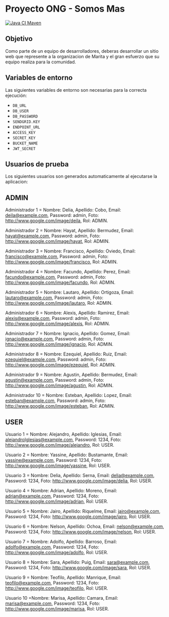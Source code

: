 # Proyecto ONG - Somos Mas
[![Java CI Maven](https://github.com/alkemyTech/OT249-Server/actions/workflows/maven.yml/badge.svg)](https://github.com/alkemyTech/OT249-Server/actions/workflows/maven.yml)

## Objetivo
Como parte de un equipo de desarrolladores, deberas desarrollar un sitio web que represente a la organizacion de Marita y el gran esfuerzo que su equipo realiza para la comunidad.

## Variables de entorno
Las siguientes variables de entorno son necesarias para la correcta ejecución:

- `DB_URL`
- `DB_USER`
- `DB_PASSWORD`
- `SENDGRID.KEY`
- `ENDPOINT_URL`
- `ACCESS_KEY`
- `SECRET_KEY`
- `BUCKET_NAME`
- `JWT_SECRET`

## Usuarios de prueba
Los siguientes usuarios son generados automaticamente al ejecutarse la aplicacion:
## ADMIN

Administrador 1 = Nombre: Delia, Apellido: Cobo, Email: deila@example.com, Password: admin, Foto: http://www.google.com/image/deila, Rol: ADMIN.

Administrador 2 = Nombre: Hayat, Apellido: Bermudez, Email: hayat@example.com, Password: admin, Foto: http://www.google.com/image/hayat, Rol: ADMIN.

Administrador 3 = Nombre: Francisco, Apellido: Oviedo, Email: francisco@example.com, Password: admin, Foto: http://www.google.com/image/francisco, Rol: ADMIN.

Administrador 4 = Nombre: Facundo, Apellido: Perez, Email: facundo@example.com, Password: admin, Foto: http://www.google.com/image/facundo, Rol: ADMIN.

Administrador 5 = Nombre: Lautaro, Apellido: Ortigoza, Email: lautaro@example.com, Password: admin, Foto: http://www.google.com/image/lautaro, Rol: ADMIN.

Administrador 6 = Nombre: Alexis, Apellido: Ramirez, Email: alexis@example.com, Password: admin, Foto: http://www.google.com/image/alexis, Rol: ADMIN.

Administrador 7 = Nombre: Ignacio, Apellido: Gomez, Email: ignacio@example.com, Password: admin, Foto: http://www.google.com/image/ignacio, Rol: ADMIN.

Administrador 8 = Nombre: Ezequiel, Apellido: Ruiz, Email: ezequiel@example.com, Password: admin, Foto: http://www.google.com/image/ezequiel, Rol: ADMIN.

Administrador 9 = Nombre: Agustin, Apellido: Bermudez, Email: agustin@example.com, Password: admin, Foto: http://www.google.com/image/agustin, Rol: ADMIN.

Administrador 10 = Nombre: Esteban, Apellido: Lopez, Email: esteban@example.com, Password: admin, Foto: http://www.google.com/image/esteban, Rol: ADMIN.

## USER

Usuario 1 = Nombre: Alejandro, Apellido: Iglesias, Email: alejandroIglesias@example.com, Password: 1234, Foto: http://www.google.com/image/alejandro, Rol: USER.

Usuario 2 = Nombre: Yassine, Apellido: Bustamante, Email: yassine@example.com, Password: 1234, Foto: http://www.google.com/image/yassine, Rol: USER.

Usuario 3 = Nombre: Delia, Apellido: Serna, Email: delia@example.com, Password: 1234, Foto: http://www.google.com/image/delia, Rol: USER.

Usuario 4 = Nombre: Adrian, Apellido: Moreno, Email: adrian@example.com, Password: 1234, Foto: http://www.google.com/image/adrian, Rol: USER.

Usuario 5 = Nombre: Jairo, Apellido: Riquelme, Email: jairo@example.com, Password: 1234, Foto: http://www.google.com/image/jairo, Rol: USER.

Usuario 6 = Nombre: Nelson, Apellido: Ochoa, Email: nelson@example.com, Password: 1234, Foto: http://www.google.com/image/nelson, Rol: USER.

Usuario 7 = Nombre: Adolfo, Apellido: Barroso, Email: adolfo@example.com, Password: 1234, Foto: http://www.google.com/image/adolfo, Rol: USER.

Usuario 8 = Nombre: Sara, Apellido: Puig, Email: sara@example.com, Password: 1234, Foto: http://www.google.com/image/sara, Rol: USER.

Usuario 9 = Nombre: Teofilo, Apellido: Manrique, Email: teofilo@example.com, Password: 1234, Foto: http://www.google.com/image/teofilo, Rol: 
USER.

Usuario 10 =Nombre: Marisa, Apellido: Camara, Email: marisa@example.com, Password: 1234, Foto: http://www.google.com/image/marisa, Rol: USER.
